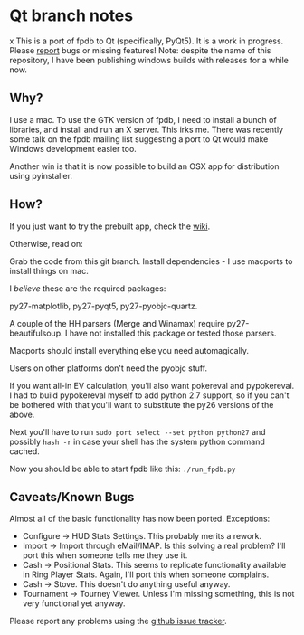 Qt branch notes
===============
x
This is a port of fpdb to Qt (specifically, PyQt5).  It is a work in
progress.  Please
[report](https://github.com/philroberts/FPDB-for-OSX/issues) bugs or
missing features!  Note: despite the name of this repository, I have
been publishing windows builds with releases for a while now.

Why?
----

I use a mac.  To use the GTK version of fpdb, I need to install a
bunch of libraries, and install and run an X server.  This irks me.
There was recently some talk on the fpdb mailing list suggesting a
port to Qt would make Windows development easier too.

Another win is that it is now possible to build an OSX app for
distribution using pyinstaller.

How?
----

If you just want to try the prebuilt app, check the
[wiki](https://github.com/philroberts/FPDB-for-OSX/wiki/Initial-install).

Otherwise, read on:

Grab the code from this git branch.  Install dependencies - I use
macports to install things on mac.

I _believe_ these are the required packages:

py27-matplotlib, py27-pyqt5, py27-pyobjc-quartz.

A couple of the HH parsers (Merge and Winamax) require
py27-beautifulsoup.  I have not installed this package or tested those
parsers.

Macports should install everything else you need automagically.

Users on other platforms don't need the pyobjc stuff.

If you want all-in EV calculation, you'll also want pokereval and
pypokereval.  I had to build pypokereval myself to add python 2.7
support, so if you can't be bothered with that you'll want to
substitute the py26 versions of the above.

Next you'll have to run `sudo port select --set python python27` and
possibly `hash -r` in case your shell has the system python command
cached.

Now you should be able to start fpdb like this:
`./run_fpdb.py`

Caveats/Known Bugs
------------------

Almost all of the basic functionality has now been ported.  Exceptions:

* Configure -> HUD Stats Settings.  This probably merits a rework.
* Import -> Import through eMail/IMAP.  Is this solving a real problem?  I'll port this when someone tells me they use it.
* Cash -> Positional Stats.  This seems to replicate functionality available in Ring Player Stats.  Again, I'll port this when someone complains.
* Cash -> Stove.  This doesn't do anything useful anyway.
* Tournament -> Tourney Viewer.  Unless I'm missing something, this is not very functional yet anyway.

Please report any problems using the
[github issue tracker](https://github.com/philroberts/FPDB-for-OSX/issues).
